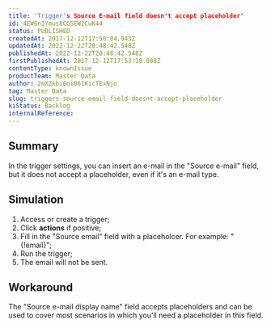 ```yaml
---
title: 'Trigger's Source E-mail field doesn't accept placeholder'
id: 4EW6n1Ymus8CGSEW2CuK44
status: PUBLISHED
createdAt: 2017-12-12T17:50:04.943Z
updatedAt: 2022-12-22T20:48:42.548Z
publishedAt: 2022-12-22T20:48:42.548Z
firstPublishedAt: 2017-12-12T17:53:10.088Z
contentType: knownIssue
productTeam: Master Data
author: 2mXZkbi0oi061KicTExNjo
tag: Master Data
slug: triggers-source-email-field-doesnt-accept-placeholder
kiStatus: Backlog
internalReference: 
---
```


## Summary

In the trigger settings, you can insert an e-mail in the "Source e-mail" field, but it does not accept a placeholder, even if it's an e-mail type.

## Simulation

1. Access or create a trigger;
2. Click __actions__ if positive;
3. Fill in the "Source email" field with a placeholcer. For example: "{!email}";
4. Run the trigger;
5. The email will not be sent.

## Workaround

The "Source e-mail display name" field accepts placeholders and can be used to cover most scenarios in which you'll need a placeholder in this field.

